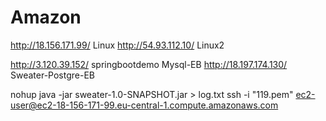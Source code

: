 # Amazon
http://18.156.171.99/  Linux
http://54.93.112.10/   Linux2

http://3.120.39.152/  springbootdemo Mysql-EB
http://18.197.174.130/ Sweater-Postgre-EB


nohup java -jar sweater-1.0-SNAPSHOT.jar > log.txt
ssh -i "119.pem" ec2-user@ec2-18-156-171-99.eu-central-1.compute.amazonaws.com
